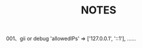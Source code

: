 <p align="center">
    <h1 align="center">NOTES</h1>
    <br>
</p>

001、gii or debug
'allowedIPs' => ['127.0.0.1', '::1'],
......
